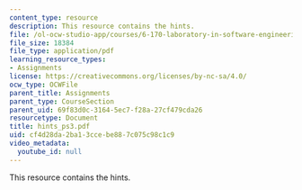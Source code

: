```yaml
---
content_type: resource
description: This resource contains the hints.
file: /ol-ocw-studio-app/courses/6-170-laboratory-in-software-engineering-fall-2005/cf4d28da2ba13ccebe887c075c98c1c9_hints_ps3.pdf
file_size: 18384
file_type: application/pdf
learning_resource_types:
- Assignments
license: https://creativecommons.org/licenses/by-nc-sa/4.0/
ocw_type: OCWFile
parent_title: Assignments
parent_type: CourseSection
parent_uid: 69f83d0c-3164-5ec7-f28a-27cf479cda26
resourcetype: Document
title: hints_ps3.pdf
uid: cf4d28da-2ba1-3cce-be88-7c075c98c1c9
video_metadata:
  youtube_id: null
---
```

This resource contains the hints.